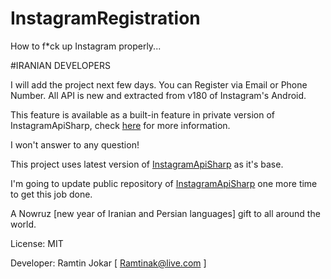 # InstagramRegistration
How to f*ck up Instagram properly...

#IRANIAN DEVELOPERS

I will add the project next few days.
You can Register via Email or Phone Number. All API is new and extracted from v180 of Instagram's Android.

This feature is available as a built-in feature in private version of InstagramApiSharp, check [here](https://github.com/ramtinak/InstagramApiSharp/issues/243) for more information.

I won't answer to any question! 

This project uses latest version of [InstagramApiSharp](https://github.com/ramtinak/InstagramApiSharp) as it's base. 

I'm going to update public repository of [InstagramApiSharp](https://github.com/ramtinak/InstagramApiSharp) one more time to get this job done.

A Nowruz [new year of Iranian and Persian languages] gift to all around the world.

License: MIT

Developer: Ramtin Jokar [ Ramtinak@live.com ]
